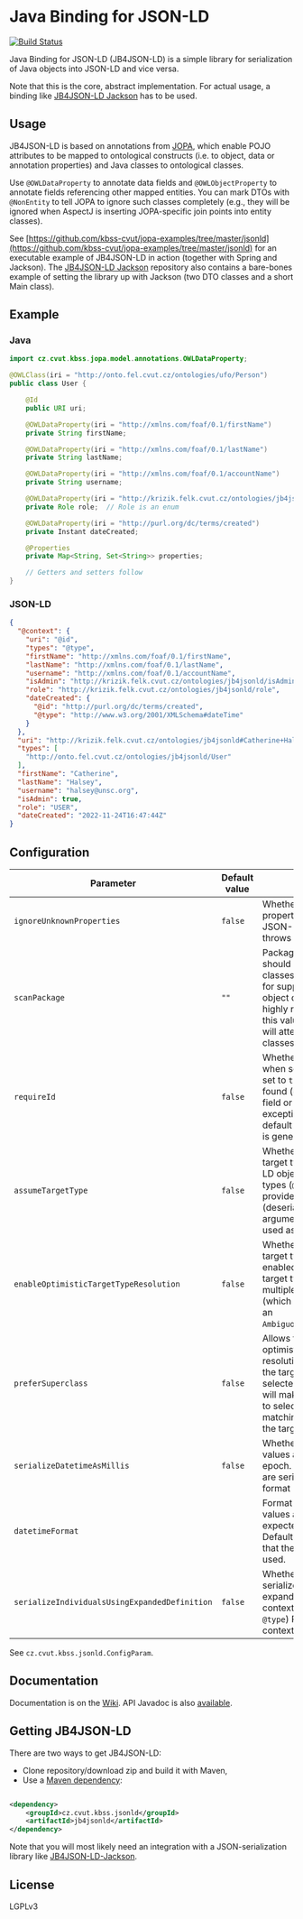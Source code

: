 # Java Binding for JSON-LD

[![Build Status](https://kbss.felk.cvut.cz/jenkins/buildStatus/icon?job=jaxb-jsonld)](https://kbss.felk.cvut.cz/jenkins/job/jaxb-jsonld)

Java Binding for JSON-LD (JB4JSON-LD) is a simple library for serialization of Java objects into JSON-LD and vice versa.

Note that this is the core, abstract implementation. For actual usage, a binding
like [JB4JSON-LD Jackson](https://github.com/kbss-cvut/jb4jsonld-jackson)
has to be used.

## Usage

JB4JSON-LD is based on annotations from [JOPA](https://github.com/kbss-cvut/jopa), which enable POJO attributes to be
mapped to ontological constructs (i.e. to object, data or annotation properties) and Java classes to ontological
classes.

Use `@OWLDataProperty` to annotate data fields and `@OWLObjectProperty` to annotate fields referencing other mapped
entities. You can mark DTOs with `@NonEntity` to tell JOPA to ignore such classes completely (e.g., they will be ignored
when AspectJ is inserting JOPA-specific join points into entity classes).

See [https://github.com/kbss-cvut/jopa-examples/tree/master/jsonld](https://github.com/kbss-cvut/jopa-examples/tree/master/jsonld)
for an executable example of JB4JSON-LD in action (together with Spring and Jackson).
The [JB4JSON-LD Jackson](https://github.com/kbss-cvut/jb4jsonld-jackson)
repository also contains a bare-bones example of setting the library up with Jackson (two DTO classes and a short Main
class).

## Example

### Java

```Java
import cz.cvut.kbss.jopa.model.annotations.OWLDataProperty;

@OWLClass(iri = "http://onto.fel.cvut.cz/ontologies/ufo/Person")
public class User {

    @Id
    public URI uri;

    @OWLDataProperty(iri = "http://xmlns.com/foaf/0.1/firstName")
    private String firstName;

    @OWLDataProperty(iri = "http://xmlns.com/foaf/0.1/lastName")
    private String lastName;

    @OWLDataProperty(iri = "http://xmlns.com/foaf/0.1/accountName")
    private String username;

    @OWLDataProperty(iri = "http://krizik.felk.cvut.cz/ontologies/jb4jsonld/role")
    private Role role;  // Role is an enum

    @OWLDataProperty(iri = "http://purl.org/dc/terms/created")
    private Instant dateCreated;

    @Properties
    private Map<String, Set<String>> properties;

    // Getters and setters follow
}
```

### JSON-LD

```JSON
{
  "@context": {
    "uri": "@id",
    "types": "@type",
    "firstName": "http://xmlns.com/foaf/0.1/firstName",
    "lastName": "http://xmlns.com/foaf/0.1/lastName",
    "username": "http://xmlns.com/foaf/0.1/accountName",
    "isAdmin": "http://krizik.felk.cvut.cz/ontologies/jb4jsonld/isAdmin",
    "role": "http://krizik.felk.cvut.cz/ontologies/jb4jsonld/role",
    "dateCreated": {
      "@id": "http://purl.org/dc/terms/created",
      "@type": "http://www.w3.org/2001/XMLSchema#dateTime"
    }
  },
  "uri": "http://krizik.felk.cvut.cz/ontologies/jb4jsonld#Catherine+Halsey",
  "types": [
    "http://onto.fel.cvut.cz/ontologies/jb4jsonld/User"
  ],
  "firstName": "Catherine",
  "lastName": "Halsey",
  "username": "halsey@unsc.org",
  "isAdmin": true,
  "role": "USER",
  "dateCreated": "2022-11-24T16:47:44Z"
}
```

## Configuration

| Parameter                              | Default value | Explanation                                                                                                                                                                                                                                                                  |
|----------------------------------------|---------------|------------------------------------------------------------------------------------------------------------------------------------------------------------------------------------------------------------------------------------------------------------------------------|
| `ignoreUnknownProperties`              | `false`       | Whether to ignore unknown properties when deserializing JSON-LD. Default behavior throws an exception.                                                                                                                                                                       |
| `scanPackage`                          | `""`          | Package in which the library should look for mapped classes. The scan is important for support for polymorphism in object deserialization. It is highly recommended to specify this value, otherwise the library will attempt to load and scan all classes on the classpath. |
| `requireId`                            | `false`       | Whether to require an identifier when serializing an object. If set to `true` and no identifier is found (either there is no `@Id` field or its value is `null`), an exception will be thrown. By default a blank node identifier is generated if no id is present.          |
| `assumeTargetType`                     | `false`       | Whether to allow assuming target type in case the JSON-LD object does not contain types (`@type`). If set to `true`, the provided Java type (deserialization invocation argument, field type) will be used as target type.                                                   |
| `enableOptimisticTargetTypeResolution` | `false`       | Whether to enable optimistic target type resolution. If enabled, this allows to pick a target type even if there are multiple matching classes (which would normally end with an `AmbiguousTargetTypeException`).                                                            |
| `preferSuperclass`                     | `false`       | Allows to further specify optimistic target type resolution. By default, any of the target classes may be selected. Setting this to `true` will make the resolver attempt to select a superclass of the matching classes (if it is also in the target set).                  |
| `serializeDatetimeAsMillis`            | `false`       | Whether to serialize datetime values as millis since Unix epoch. If false, datetime value are serialize as string in ISO format (default).                                                                                                                                   |
| `datetimeFormat`                       |               | Format in which datetime values are serialized (and expected for deserialization). Default is undefined, meaning that the ISO 8601 format is used.                                                                                                                           |
| `serializeIndividualsUsingExpandedDefinition` | `false` | Whether individuals should be serialized as string with expanded term definition in context (consisting of `@id` and `@type`) Relevant only for context-based serializer.                                                                                                    |

See `cz.cvut.kbss.jsonld.ConfigParam`.

## Documentation

Documentation is on the [Wiki](https://github.com/kbss-cvut/jb4jsonld/wiki). API Javadoc is
also [available](https://kbss.felk.cvut.cz/jenkins/view/Java%20Tools/job/jaxb-jsonld/javadoc/).

## Getting JB4JSON-LD

There are two ways to get JB4JSON-LD:

* Clone repository/download zip and build it with Maven,
* Use a [Maven dependency](http://search.maven.org/#search%7Cga%7C1%7Ccz.cvut.kbss.jsonld):

```XML

<dependency>
    <groupId>cz.cvut.kbss.jsonld</groupId>
    <artifactId>jb4jsonld</artifactId>
</dependency>
```

Note that you will most likely need an integration with a JSON-serialization library
like [JB4JSON-LD-Jackson](https://github.com/kbss-cvut/jb4jsonld-jackson).

## License

LGPLv3
